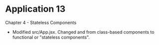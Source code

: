 # Application 13

Chapter 4 - Stateless Components
* Modified src/App.jsx. Changed <IssueRow> and <IssueTable> from class-based components to functional or "stateless components". 
